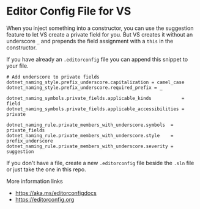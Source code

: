 # Editor Config File for VS

When you inject something into a constructor, you can use the suggestion feature to let VS create a private field for you. But VS creates it without an underscore `_` and prepends the field assignment with a `this` in the constructor.

If you have already an `.editorconfig` file you can append this snippet to your file. 

```
# Add underscore to private fields
dotnet_naming_style.prefix_underscore.capitalization = camel_case
dotnet_naming_style.prefix_underscore.required_prefix = _

dotnet_naming_symbols.private_fields.applicable_kinds           = field
dotnet_naming_symbols.private_fields.applicable_accessibilities = private

dotnet_naming_rule.private_members_with_underscore.symbols  = private_fields
dotnet_naming_rule.private_members_with_underscore.style    = prefix_underscore
dotnet_naming_rule.private_members_with_underscore.severity = suggestion
```

If you don't have a file, create a new `.editorconfig` file beside the `.sln` file or just take the one in this repo.

More information links

- https://aka.ms/editorconfigdocs
- https://editorconfig.org
